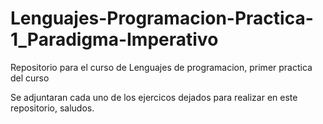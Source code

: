 # Lenguajes-Programacion-Practica-1_Paradigma-Imperativo
Repositorio para el curso de Lenguajes de programacion, primer practica del curso

Se adjuntaran cada uno de los ejercicos dejados para realizar en este repositorio, saludos.
